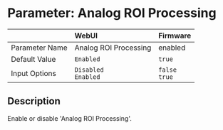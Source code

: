 # Parameter: Analog ROI Processing

|                   | WebUI               | Firmware
|:---               |:---                 |:----
| Parameter Name    | Analog ROI Processing | enabled
| Default Value     | `Enabled`           | `true`
| Input Options     | `Disabled`<br>`Enabled` | `false`<br>`true` 


## Description

Enable or disable 'Analog ROI Processing'.
